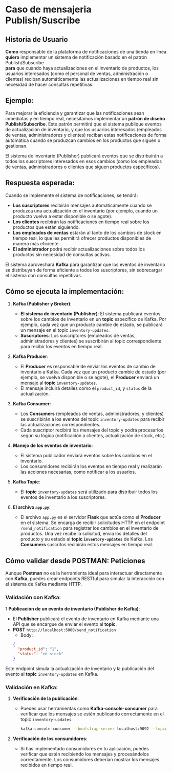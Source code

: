 # Caso de mensajeria Publish/Suscribe

## Historia de Usuario

**Como** responsable de la plataforma de notificaciones de una tienda en línea  
**quiero** implementar un sistema de notificación basado en el patrón Publish/Subscribe  
**para** que cuando haya actualizaciones en el inventario de productos, los usuarios interesados (como el personal de ventas, administración o clientes) reciban automáticamente las actualizaciones en tiempo real sin necesidad de hacer consultas repetitivas.


## Ejemplo:
Para mejorar la eficiencia y garantizar que las notificaciones sean inmediatas y en tiempo real, necesitamos implementar un **patrón de diseño Publish/Subscribe**. Este patrón permitirá que el sistema publique eventos de actualización de inventario, y que los usuarios interesados (empleados de ventas, administradores y clientes) reciban estas notificaciones de forma automática cuando se produzcan cambios en los productos que siguen o gestionan.

El sistema de inventario (Publisher) publicará eventos que se distribuirán a todos los suscriptores interesados en esos cambios (como los empleados de ventas, administradores o clientes que siguen productos específicos).

## Respuesta esperada:

Cuando se implemente el sistema de notificaciones, se tendrá:

- **Los suscriptores** recibirán mensajes automáticamente cuando se produzca una actualización en el inventario (por ejemplo, cuando un producto vuelva a estar disponible o se agote).
- **Los clientes** recibirán las notificaciones en tiempo real sobre los productos que están siguiendo.
- **Los empleados de ventas** estarán al tanto de los cambios de stock en tiempo real, lo que les permitirá ofrecer productos disponibles de manera más eficiente.
- **El administrador** podrá recibir actualizaciones sobre todos los productos sin necesidad de consultas activas.

El sistema aprovechará **Kafka** para garantizar que los eventos de inventario se distribuyan de forma eficiente a todos los suscriptores, sin sobrecargar el sistema con consultas repetitivas.

## Cómo se ejecuta la implementación:

1. **Kafka (Publisher y Broker)**:
   - **El sistema de inventario (Publisher)**: El sistema publicará eventos sobre los cambios de inventario en un **topic** específico de Kafka. Por ejemplo, cada vez que un producto cambie de estado, se publicará un mensaje en el topic `inventory-updates`.
   - **Suscriptores**: Los suscriptores (empleados de ventas, administradores y clientes) se suscribirán al topic correspondiente para recibir los eventos en tiempo real.

2. **Kafka Producer**:
   - El **Producer** es responsable de enviar los eventos de cambio de inventario a Kafka. Cada vez que un producto cambie de estado (por ejemplo, se vuelva disponible o se agote), el **Producer** enviará un mensaje al **topic** `inventory-updates`.
   - El mensaje incluirá detalles como el `product_id`, y `status` de la actualización.

3. **Kafka Consumer**:
   - Los **Consumers** (empleados de ventas, administradores, y clientes) se suscribirán a los eventos del topic `inventory-updates` para recibir las actualizaciones correspondientes.
   - Cada suscriptor recibirá los mensajes del topic y podrá procesarlos según su lógica (notificación a clientes, actualización de stock, etc.).

4. **Manejo de los eventos de inventario**:
   - El sistema publicador enviará eventos sobre los cambios en el inventario.
   - Los consumidores recibirán los eventos en tiempo real y realizarán las acciones necesarias, como notificar a los usuarios.

5. **Kafka Topic**:
   - El **topic** `inventory-updates` será utilizado para distribuir todos los eventos de inventario a los suscriptores.

6. **El archivo `app.py`**:
   - El archivo `app.py` es el servidor **Flask** que actúa como el **Producer** en el sistema. Se encarga de recibir solicitudes HTTP en el endpoint `/send_notification` para registrar los cambios en el inventario de productos. Una vez recibe la solicitud, envía los detalles del producto y su estado al **topic `inventory-updates`** de Kafka. Los **Consumers** suscritos recibirán estos mensajes en tiempo real.

## Cómo validar desde POSTMAN: Peticiones

Aunque **Postman** no es la herramienta ideal para interactuar directamente con **Kafka**, puedes crear endpoints RESTful para simular la interacción con el sistema de Kafka mediante HTTP.

### Validación con Kafka:

1 **Publicación de un evento de inventario (Publisher de Kafka)**:
   - El **Publisher** publicará el evento de inventario en Kafka mediante una API que se encargue de enviar el evento al **topic**.
   - **POST** `http://localhost:5000/send_notification`
     - Body:
     ```json
     {
       "product_id": "1",
       "status": "en stock"
     }
     ```
   Este endpoint simula la actualización de inventario y la publicación del evento al **topic** `inventory-updates` en Kafka.

### Validación en Kafka:

1. **Verificación de la publicación**:
   - Puedes usar herramientas como **Kafka-console-consumer** para verificar que los mensajes se estén publicando correctamente en el topic `inventory-updates`.
     ```bash
     kafka-console-consumer --bootstrap-server localhost:9092 --topic inventory-updates --from-beginning
     ```

2. **Verificación de los consumidores**:
   - Si has implementado consumidores en tu aplicación, puedes verificar que estén recibiendo los mensajes y procesándolos correctamente. Los consumidores deberían mostrar los mensajes recibidos en tiempo real.
